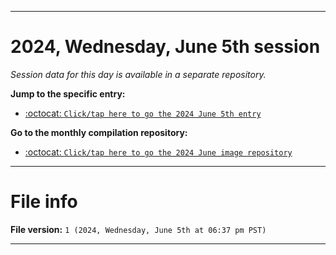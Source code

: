 
***

# 2024, Wednesday, June 5th session

_Session data for this day is available in a separate repository._

**Jump to the specific entry:**

- [:octocat: `Click/tap here to go the 2024 June 5th entry`](https://github.com/seanpm2001/SeansLifeArchive_Images_ModernSmurfsVillage_Y2024_V6/tree/SeansLifeArchive_ModernSmurfsVillage_Y2024_V6_Main-dev/2024/06_June/05/)

**Go to the monthly compilation repository:**

- [:octocat: `Click/tap here to go the 2024 June image repository`](https://github.com/seanpm2001/SeansLifeArchive_Images_ModernSmurfsVillage_Y2024_V6/)

***

# File info

**File version:** `1 (2024, Wednesday, June 5th at 06:37 pm PST)`

***
